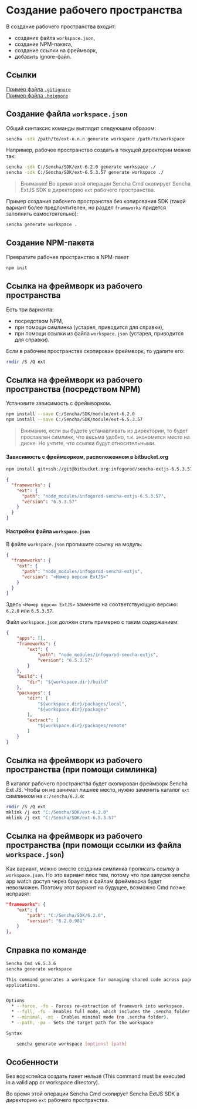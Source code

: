 
Создание рабочего пространства
=============================

В создание рабочего пространства входит:
- создание файла `workspace.json`,
- создание NPM-пакета,
- создание ссылки на фреймворк,
- добавить ignore-файл.

Ссылки
-------
  
[Пример файла `.gitignore`](gitignore.md)  
[Пример файла `.hgignore`](hgignore.md)  


Создание файла `workspace.json`
----------------------------

Общий синтаксис команды выглядит следующим образом:


```bash
sencha -sdk /path/to/ext-n.n.n generate workspace /path/to/workspace
```

Например, рабочее пространство создать в текущей директории можно так:

```bash
sencha -sdk C:/Sencha/SDK/ext-6.2.0 generate workspace ./
sencha -sdk C:/Sencha/SDK/ext-6.5.3.57 generate workspace ./
```

> Внимание! Во время этой операции Sencha Cmd скопирует Sencha ExtJS SDK 
> в директорию `ext` рабочего пространства.

Пример создания рабочего пространства без копирования SDK (такой вариант более 
предпочтителен, но раздел `frameworks` придется заполнить самостоятельно):

```bash
sencha generate workspace .
```




Создание NPM-пакета
-------------------

Превратите рабочее пространство в NPM-пакет

```bash
npm init
```



Ссылка на фреймворк из рабочего пространства
--------------------------------------------

Есть три варианта:
- посредством NPM,
- при помощи симлинка (устарел, приводится для справки),
- при помощи ссылки из файла `workspace.json` (устарел, приводится для справки).

Если в рабочем пространстве скопирован фреймворк, то удалите его:

```bash
rmdir /S /Q ext
```

Ссылка на фреймворк из рабочего пространства (посредством NPM)
--------------------------------------------

Установите зависимость с фреймворком.

```bash
npm install --save C:/Sencha/SDK/module/ext-6.2.0
npm install --save C:/Sencha/SDK/module/ext-6.5.3.57
```

> Внимание, если вы будете устанавливать из директории, то будет проставлен симлинк, 
> что весьма удобно, т.к. экономится место на диске. Но учтите, что ссылки будут относительными.


#### Зависимость с фреймворком, расположенном в bitbucket.org

```bash
npm install git+ssh://git@bitbucket.org:infogorod/sencha-extjs-6.5.3.57 --save-dev
```

```json
{
  "frameworks": {
    "ext": {
      "path": "node_modules/infogorod-sencha-extjs-6.5.3.57",
      "version": "6.5.3.57"
    }
  }
}
```

#### Настройки файла `workspace.json`

В файле `workspace.json` пропишите ссылку на модуль:

```json
{
  "frameworks": {
    "ext": {
      "path": "node_modules/infogorod-sencha-extjs",
      "version": "<Номер версии ExtJS>"
    }
  }
}
```

Здесь `<Номер версии ExtJS>` замените на соответствующую версию: `6.2.0` или `6.5.3.57`.

Файл `workspace.json` должен стать примерно с таким содержанием:

```json
{
    "apps": [],
    "frameworks": {
        "ext": {
            "path": "node_modules/infogorod-sencha-extjs",
            "version": "6.5.3.57"
        }
    },
    "build": {
        "dir": "${workspace.dir}/build"
    },
    "packages": {
        "dir": [
			"${workspace.dir}/packages/local",
			"${workspace.dir}/packages"
		],
        "extract": [
			"${workspace.dir}/packages/remote"
		]
    }
}
```

Ссылка на фреймворк из рабочего пространства (при помощи симлинка)
--------------------------------------------

В каталог рабочего пространства будет скопирован фреймворк Sencha Ext JS.
Чтобы он не занимал лишнее место, нужно заменить каталог `ext` симлинком на `c:/sencha/6.2.0`:

```bash
rmdir /S /Q ext
mklink /j ext "C:/Sencha/SDK/ext-6.2.0"
mklink /j ext "C:/Sencha/SDK/ext-6.5.3.57"
```

Ссылка на фреймворк из рабочего пространства (при помощи ссылки из файла `workspace.json`)
--------------------------------------------

Как вариант, можно вместо создания симлинка прописать ссылку в `workspace.json`. 
Но это вариант плох тем, потому что при запуске sencha app watch доступ через браузер к файлам фреймворка будет невозможен.
Поэтому этот вариант на будущее, возможно Cmd позже исправят:

```json
"frameworks": {
    "ext": {
        "path": "C:/Sencha/SDK/6.2.0",
        "version": "6.2.0.981"
    }
},
```




Справка по команде
---------------

```bash
Sencha Cmd v6.5.3.6
sencha generate workspace

This command generates a workspace for managing shared code across pages or
applications.


Options
  * --force, -fo - Forces re-extraction of framework into workspace.
  * --full, -fu - Enables full mode, which includes the .sencha folder.
  * --minimal, -mi - Enables minimal mode (no .sencha folder).
  * --path, -pa - Sets the target path for the workspace

Syntax

    sencha generate workspace [options] [path]
```


Особенности
-----------

Без воркспейса создать пакет нельзя (This command must be executed in a valid app or workspace directory).

Во время этой операции Sencha Cmd скопирует Sencha ExtJS SDK в директорию `ext` рабочего пространства.
